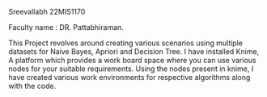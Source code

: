 Sreevallabh 22MIS1170

Faculty name : DR. Pattabhiraman. 

This Project revolves around creating various scenarios using multiple datasets for Naive Bayes, Apriori and Decision Tree. I have installed Knime, A platform which provides a work board space where you can use various nodes for your suitable requirements. Using the nodes present in knime, I have created various work environments for respective algorithms along with the code. 
